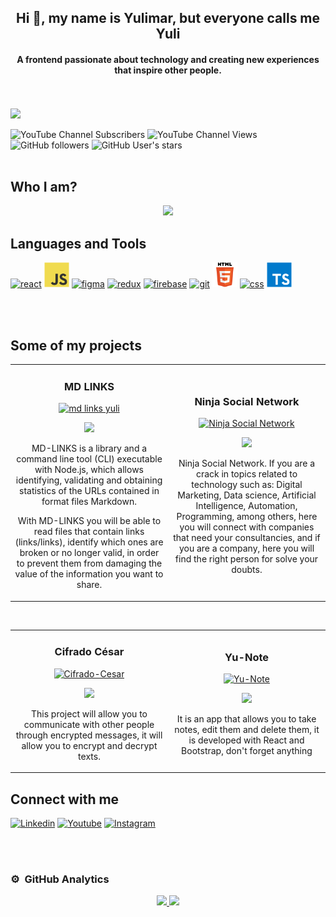 <h2 align="center">Hi 👋, my name is Yulimar, but everyone calls me Yuli</h2>
<h4 align="center">A frontend passionate about technology and creating new experiences that inspire other people.</h4>
<br></br>
<img src="https://i.imgur.com/ajsAmUQ.png">

![YouTube Channel Subscribers](https://img.shields.io/youtube/channel/subscribers/UC9iZHV96PZ6-7IzuT5eEMtg)
![YouTube Channel Views](https://img.shields.io/youtube/channel/views/UC9iZHV96PZ6-7IzuT5eEMtg)
![GitHub followers](https://img.shields.io/github/followers/laduquesadev?style=social)
![GitHub User's stars](https://img.shields.io/github/stars/laduquesadev)
<br></br>

## Who I am?

<div align="center"><img src="https://i.imgur.com/5ov8Diy.png"></div>

## Languages and Tools
<p align="left"> 
  <a href="https://reactjs.org/" target="_blank" rel="noreferrer"> <img src="https://upload.wikimedia.org/wikipedia/commons/thumb/a/a7/React-icon.svg/1150px-React-icon.svg.png" alt="react" width="40" height="40"/></a> 
  <a href="https://developer.mozilla.org/en-US/docs/Web/JavaScript" target="_blank" rel="noreferrer"> <img src="https://raw.githubusercontent.com/devicons/devicon/master/icons/javascript/javascript-original.svg" alt="javascript" width="40" height="40"/></a> 
  <a href="https://www.figma.com/" target="_blank" rel="noreferrer"> <img src="https://www.vectorlogo.zone/logos/figma/figma-icon.svg" alt="figma" width="40" height="40"/></a> 
  <a href="https://redux.js.org/" target="_blank" rel="noreferrer"> <img src="https://redux.js.org/img/redux.svg" alt="redux" width="40" height="40"/></a> 
  <a href="https://firebase.google.com/" target="_blank" rel="noreferrer"> <img src="https://www.vectorlogo.zone/logos/firebase/firebase-icon.svg" alt="firebase" width="40" height="40"/></a> 
  <a href="https://git-scm.com/" target="_blank" rel="noreferrer"> <img src="https://www.vectorlogo.zone/logos/git-scm/git-scm-icon.svg" alt="git" width="40" height="40"/></a> 
  <a href="https://www.w3.org/html/" target="_blank" rel="noreferrer"> <img src="https://raw.githubusercontent.com/devicons/devicon/master/icons/html5/html5-original-wordmark.svg" alt="html5" width="40" height="40"/></a> 
  <a href="https://es.wikipedia.org/wiki/CSS" target="_blank" rel="noreferrer"> <img src="https://upload.wikimedia.org/wikipedia/commons/d/d5/CSS3_logo_and_wordmark.svg" alt="css" width="40" height="40"/></a>
  <a href="https://www.typescriptlang.org/" target="_blank" rel="noreferrer"><img src="https://raw.githubusercontent.com/devicons/devicon/master/icons/typescript/typescript-original.svg" alt="typescript" width="40" height="40"/></a>
</p>
<br></br>

## Some of my projects
<div>
<table>
<tr>
<td width="50%">
<h3 align="center">MD LINKS</h3>
<div align="center">
<a href="www.npmjs.com/package/md-links-yuli" target="_blank"><img src="https://i.imgur.com/yb9dPBy.png" width="400" alt="md links yuli"></a>
<p><a href="https://github.com/LaDuquesaDev/md-links/tree/main" target="_blank"><img src="https://img.shields.io/badge/C%C3%93DIGO-cfaae0?style=for-the-badge&logo=github&logoColor=black"></a></p>
<p>MD-LINKS is a library and a command line tool (CLI) executable with Node.js, which allows identifying, validating and obtaining statistics of the URLs contained in format files Markdown.

With MD-LINKS you will be able to read files that contain links (links/links), identify which ones are broken or no longer valid, in order to prevent them from damaging the value of the information you want to share.</p>
</div>      
</td>

<td width="50%">
<h3 align="center">Ninja Social Network</h3>
<div align="center">
<a href="https://laduquesadev.github.io/Ninja-Social-Network/src/index.html" target="_blank"><img src="https://imgur.com/fhQCOye.png" width="400" alt="Ninja Social Network"></a>
<p><a href="https://github.com/LaDuquesaDev/Ninja-Social-Network" target="_blank"><img src="https://img.shields.io/badge/CÓDIGO-ff9?style=for-the-badge&logo=github&logoColor=black"></a></p>
<p>Ninja Social Network. If you are a crack in topics related to technology such as: Digital Marketing, Data science, Artificial Intelligence, Automation, Programming, among others, here you will connect with companies that need your consultancies, and if you are a company, here you will find the right person for solve your doubts.</p>
</div>
  
</table>                                                                                 

<br>

<table>
<tr>  
<td width="50%">
<h3 align="center">Cifrado César</h3>
<div align="center">
<a href="https://laduquesadev.github.io/Cifrado-Cesar/src/index.html" target="_blank"><img src="https://i.imgur.com/GWeAcJ8.png" width="400" alt="Cifrado-Cesar"></a>
<p><a href="https://github.com/LaDuquesaDev/Cifrado-Cesar" target="_blank"><img src="https://img.shields.io/badge/CÓDIGO-ff9?style=for-the-badge&logo=github&logoColor=black"></a></p>
<p>This project will allow you to communicate with other people through encrypted messages, it will allow you to encrypt and decrypt texts.</p>
</div>                                                                          
</td>

<td width="50%">
<h3 align="center">Yu-Note</h3>
<div align="center">                                       
<a href="https://yunote-88484.web.app/" target="_blank"><img src="https://i.imgur.com/GJmJg9w.png" width="400" alt="Yu-Note"></a>
<br>
<p><a href="https://github.com/LaDuquesaDev/yu-note" target="_blank"><img src="https://img.shields.io/badge/C%C3%93DIGO-80ffaa?style=for-the-badge&logo=github&logoColor=black"></a></p>
</p>It is an app that allows you to take notes, edit them and delete them, it is developed with React and Bootstrap, don't forget anything</p>
</div>   
</td>

</table>                                                                                 
</div>

## Connect with me
<p align="left">
  <a href="https://linkedin.com/in/laduquesadev"><img alt="Linkedin" title="Yulimar Duque Linkedin" src="https://img.shields.io/badge/LinkedIn-0077B5?style=for-the-badge&logo=linkedin&logoColor=white"></a>
  <a href="https://www.youtube.com/@laduquesadev"><img alt="Youtube" title="LaDuquesaDev Youtube" src="https://img.shields.io/badge/Youtube-D14836?style=for-the-badge&logo=youtube&logoColor=white"></a>
  <a href="https://instagram.com/laduquesadev/"><img alt="Instagram" title="LaDuquesaDev Instagram" src="https://img.shields.io/badge/Instagram-E4405F?style=for-the-badge&logo=instagram&logoColor=white"></a>
</p>
<br></br>

### ⚙️ &nbsp;GitHub Analytics
<p align="center">
<a href="https://github.com/ArisGuimera">
  <img height="160em" src="https://github-readme-stats-eight-theta.vercel.app/api?username=LaDuquesaDev&show_icons=true&theme=algolia&include_all_commits=true&count_private=true"/>
  <img height="160em" src="https://github-readme-stats-eight-theta.vercel.app/api/top-langs/?username=LaDuquesaDev&layout=compact&langs_count=8&theme=algolia"/>
</a>
</p>
